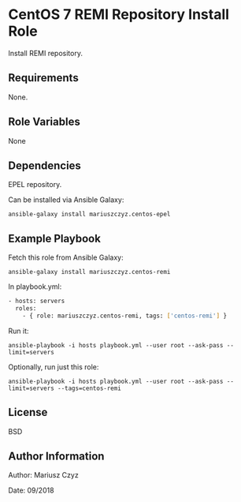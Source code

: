 # CentOS 7 REMI Repository Install Role

Install REMI repository.

## Requirements

None.

## Role Variables

None

## Dependencies

EPEL repository.

Can be installed via Ansible Galaxy:

`ansible-galaxy install mariuszczyz.centos-epel`

## Example Playbook

Fetch this role from Ansible Galaxy:

`ansible-galaxy install mariuszczyz.centos-remi`

In playbook.yml:

```bash
- hosts: servers
  roles:
    - { role: mariuszczyz.centos-remi, tags: ['centos-remi'] }
```

Run it:

`ansible-playbook -i hosts playbook.yml --user root --ask-pass --limit=servers`

Optionally, run just this role:

`ansible-playbook -i hosts playbook.yml --user root --ask-pass --limit=servers --tags=centos-remi`

## License

BSD

## Author Information

Author: Mariusz Czyz

Date: 09/2018
